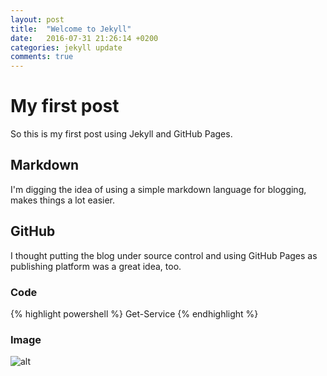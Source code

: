 ```yaml
---
layout: post
title:  "Welcome to Jekyll"
date:   2016-07-31 21:26:14 +0200
categories: jekyll update
comments: true
---
```


# My first post

So this is my first post using Jekyll and GitHub Pages.

## Markdown
I'm digging the idea of using a simple markdown language for blogging, makes things a lot easier.

## GitHub
I thought putting the blog under source control and using GitHub Pages as publishing platform was a great idea, too.

### Code

{% highlight powershell %}
Get-Service
{% endhighlight %}

### Image 
![alt]({{site.url}}/assets/image743.png)